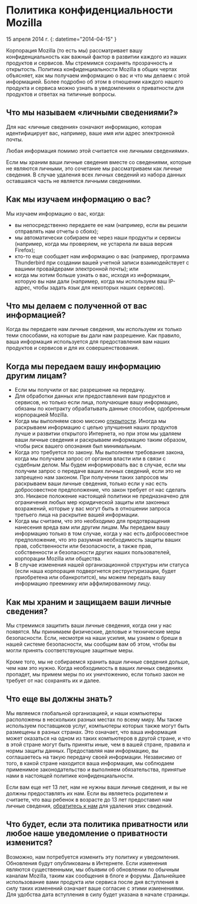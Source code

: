 ﻿# Политика конфиденциальности Mozilla

15 апреля 2014 г\.
{: datetime="2014-04-15" }

Корпорация Mozilla (то есть мы) рассматривает вашу конфиденциальность как важный фактор в развитии каждого из наших продуктов и сервисов. Мы стремимся сохранять прозрачность и открытость. Политика конфиденциальности Mozilla в общих чертах объясняет, как мы получаем информацию о вас и что мы делаем с этой информацией. Более подробно об этом в отношении каждого нашего продукта и сервиса можно узнать в уведомлениях о приватности для продуктов и ответах на типичные вопросы. 

## Что мы называем «личными сведениями?»

Для нас «личные сведения» означают информацию, которая идентифицирует вас, например, ваше имя или адрес электронной почты.

Любая информация помимо этой считается «не личными сведениями».

Если мы храним ваши личные сведения вместе со сведениями, которые не являются личными, это сочетание мы рассматриваем как личные сведения. В случае удаления всех личных сведений из набора данных оставшаяся часть не является личными сведениями.

## Как мы изучаем информацию о вас?

Мы изучаем информацию о вас, когда:

* вы непосредственно передаете ее нам (например, если вы решили отправлять нам отчеты о сбоях);
* мы автоматически собираем ее через наши продукты и сервисы (например, когда мы проверяем, не устарела ли ваша версия Firefox);
* кто-то еще сообщает нам информацию о вас (например, программа Thunderbird при создании вашей учетной записи взаимодействует с вашими провайдерами электронной почты); или
* когда мы хотим больше узнать о вас, исходя из информации, которую вы нам дали (например, когда мы используем ваш IP-адрес, чтобы задать язык для некоторых наших сервисов).

## Что мы делаем с полученной от вас информацией?

Когда вы передаете нам личные сведения, мы используем их только теми способами, на которые вы дали нам разрешение. Как правило, ваша информация используется для предоставления вам наших продуктов и сервисов и для их совершенствования.

## Когда мы передаем вашу информацию другим лицам?

* Если мы получили от вас разрешение на передачу.
* Для обработки данных или предоставления вам продуктов и сервисов, но только если лица, получающие вашу информацию, обязаны по контракту обрабатывать данные способом, одобренным корпорацией Mozilla.
* Когда мы выполняем свою миссию [открытости](https://www.mozilla.org/about/manifesto/). Иногда мы раскрываем информацию с целью улучшения наших продуктов лучше и развитии открытого Интернета, но при этом мы удаляем ваши личные сведения и раскрываем информацию таким образом, чтобы риск вашего опознания был минимальным.
* Когда это требуется по закону. Мы выполняем требования закона, когда мы получаем запрос от органов власти или в связи с судебным делом. Мы будем информировать вас в случае, если мы получим запрос о передаче ваших личных сведений, если это не запрещено нам законом. При получении таких запросов мы раскрываем ваши личные сведения, только если у нас есть добросовестное предположение, что закон требует от нас сделать это. Никакое положение настоящей политики не предназначено для ограничения любых мер юридической защиты или законных возражений, которые у вас могут быть в отношении запроса третьего лица на раскрытие вашей информации.
* Когда мы считаем, что это необходимо для предотвращения нанесения вреда вам или другим лицам. Мы передаем вашу информацию только в том случае, когда у нас есть добросовестное предположение, что это разумная необходимость защиты ваших прав, собственности или безопасности, а также прав, собственности и безопасности других наших пользователей, корпорации Mozilla или общества.
* В случае изменения нашей организационной структуры или статуса (если наша корпорация подвергнется реструктуризации, будет приобретена или обанкротится), мы можем передать вашу информацию преемнику или аффилированному лицу.

## Как мы храним и защищаем ваши личные сведения?

Мы стремимся защитить ваши личные сведения, когда они у нас появятся. Мы принимаем физические, деловые и технические меры безопасности. Если, несмотря на наши усилия, мы узнаем о бреши в нашей системе безопасности, мы сообщим вам об этом, чтобы вы могли принять соответствующие защитные меры.

Кроме того, мы не собираемся хранить ваши личные сведения дольше, чем нам это нужно. Когда необходимость в ваших личных сведениях пропадет, мы примем меры по их уничтожению, если только закон не требует от нас сохранять их и далее.

## Что еще вы должны знать?

Мы являемся глобальной организацией, и наши компьютеры расположены в нескольких разных местах по всему миру. Мы также используем поставщиков услуг, компьютеры которых также могут быть размещены в разных странах. Это означает, что ваша информация может оказаться на одном из таких компьютеров в другой стране, и что в этой стране могут быть приняты иные, чем в вашей стране, правила и нормы защиты данных. Предоставляя нам информацию, вы соглашаетесь на такую передачу своей информации. Независимо от того, в какой стране находится ваша информация, мы соблюдаем применимое законодательство и выполняем обязательства, принятые нами в настоящей политике конфиденциальности.

Если вам еще нет 13 лет, нам не нужны ваши личные сведения, и вы не должны предоставлять их нам. Если вы являетесь родителем и считаете, что ваш ребенок в возрасте до 13 лет предоставил нам личные сведения, [обратитесь к нам](https://www.mozilla.org/privacy/#contact) для удаления этих сведений.

## Что будет, если эта политика приватности или любое наше уведомление о приватности изменится?

Возможно, нам потребуется изменить эту политику и уведомления.  Обновления будут опубликованы в Интернете. Если изменения являются существенными, мы объявим об обновлении по обычным каналам Mozilla, таким как сообщения в блоге и форумы. Дальнейшее использование вами продукта или сервиса после дня вступления в силу таких изменений означает ваше согласие с этими изменениями. Для удобства дата вступления в силу будет указана в начале страницы.
